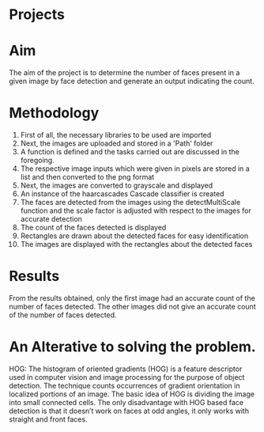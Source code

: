 # Projects

# Aim
The aim of the project is to determine the number of faces present in a given image by face detection and generate an output indicating the count.

# Methodology
1. First of all, the necessary libraries to be used are imported
2. Next, the images are uploaded and stored in a 'Path' folder
3. A function is defined and the tasks carried out are discussed in the foregoing.
4. The respective image inputs which were given in pixels are stored in a list and then converted to the png format
5. Next, the images are converted to grayscale and displayed
6. An instance of the haarcascades Cascade classifier is created
7. The faces are detected from the images using the detectMultiScale function and the scale factor is adjusted with respect to the images for accurate detection
8. The count of the faces detected is displayed
9. Rectangles are drawn about the detected faces for easy identification
10. The images are displayed with the rectangles about the detected faces

# Results
From the results obtained, only the first image had an accurate count of the number of faces detected. The other images did not give an accurate count of the number of faces detected.

# An Alterative to solving the problem.
HOG: The histogram of oriented gradients (HOG) is a feature descriptor used in computer vision and image processing for the purpose of object detection. The technique counts occurrences of gradient orientation in localized portions of an image. The basic idea of HOG is dividing the image into small connected cells. The only disadvantage with HOG based face detection is that it doesn’t work on faces at odd angles, it only works with straight and front faces.


